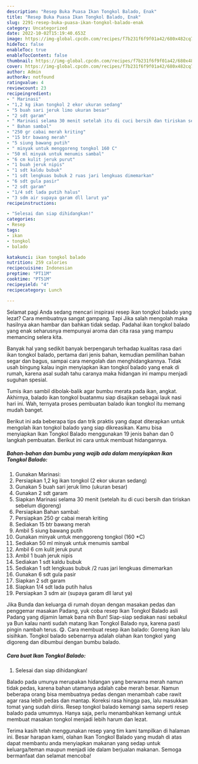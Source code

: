 ```yaml
---
description: "Resep Buka Puasa Ikan Tongkol Balado, Enak"
title: "Resep Buka Puasa Ikan Tongkol Balado, Enak"
slug: 2291-resep-buka-puasa-ikan-tongkol-balado-enak
category: Uncategorized
date: 2022-10-02T15:19:40.653Z
image: https://img-global.cpcdn.com/recipes/f7b231f6f9f01a42/680x482cq70/ikan-tongkol-balado-foto-resep-utama.jpg
hideToc: false
enableToc: true
enableTocContent: false
thumbnail: https://img-global.cpcdn.com/recipes/f7b231f6f9f01a42/680x482cq70/ikan-tongkol-balado-foto-resep-utama.jpg
cover: https://img-global.cpcdn.com/recipes/f7b231f6f9f01a42/680x482cq70/ikan-tongkol-balado-foto-resep-utama.jpg
author: Admin
authorAv: notfound
ratingvalue: 4
reviewcount: 23
recipeingredient:
- " Marinasi"
- "1,2 kg ikan tongkol 2 ekor ukuran sedang"
- "5 buah sari jeruk limo ukuran besar"
- "2 sdt garam"
- " Marinasi selama 30 menit setelah itu di cuci bersih dan tiriskan sebelum digoreng"
- " Bahan sambal"
- "250 gr cabai merah kriting"
- "15 btr bawang merah"
- "5 siung bawang putih"
- " minyak untuk menggoreng tongkol 160 C"
- "50 ml minyak untuk menumis sambal"
- "6 cm kulit jeruk purut"
- "1 buah jeruk nipis"
- "1 sdt kaldu bubuk"
- "1 sdt lengkuas bubuk 2 ruas jari lengkuas dimemarkan"
- "6 sdt gula pasir"
- "2 sdt garam"
- "1/4 sdt lada putih halus"
- "3 sdm air supaya garam dll larut ya"
recipeinstructions:

- "Selesai dan siap dihidangkan!"
categories:
- Resep
tags:
- ikan
- tongkol
- balado

katakunci: ikan tongkol balado 
nutrition: 259 calories
recipecuisine: Indonesian
preptime: "PT11M"
cooktime: "PT51M"
recipeyield: "4"
recipecategory: Lunch

---
```



Selamat pagi Anda sedang mencari inspirasi resep ikan tongkol balado yang lezat? Cara membuatnya sangat gampang. Tapi Jika salah mengolah maka hasilnya akan hambar dan bahkan tidak sedap. Padahal ikan tongkol balado yang enak seharusnya mempunyai aroma dan cita rasa yang mampu memancing selera kita.


Banyak hal yang sedikit banyak berpengaruh terhadap kualitas rasa dari ikan tongkol balado, pertama dari jenis bahan, kemudian pemilihan bahan segar dan bagus, sampai cara mengolah dan menghidangkannya. Tidak usah bingung kalau ingin menyiapkan ikan tongkol balado yang enak di rumah, karena asal sudah tahu caranya maka hidangan ini mampu menjadi suguhan spesial.

Tumis ikan sambil dibolak-balik agar bumbu merata pada ikan, angkat. Akhirnya, balado ikan tongkol buatanmu siap disajikan sebagai lauk nasi hari ini. Wah, ternyata proses pembuatan balado ikan tongkol itu memang mudah banget.


Berikut ini ada beberapa tips dan trik praktis yang dapat diterapkan untuk mengolah ikan tongkol balado yang siap dikreasikan. Kamu bisa menyiapkan Ikan Tongkol Balado menggunakan 19 jenis bahan dan 0 langkah pembuatan. Berikut ini cara untuk membuat hidangannya.

<!--inarticleads1-->

##### Bahan-bahan dan bumbu yang wajib ada dalam menyiapkan Ikan Tongkol Balado:

1. Gunakan  Marinasi:
1. Persiapkan 1,2 kg ikan tongkol (2 ekor ukuran sedang)
1. Gunakan 5 buah sari jeruk limo (ukuran besar)
1. Gunakan 2 sdt garam
1. Siapkan  Marinasi selama 30 menit (setelah itu di cuci bersih dan tiriskan sebelum digoreng)
1. Persiapkan  Bahan sambal:
1. Persiapkan 250 gr cabai merah kriting
1. Sediakan 15 btr bawang merah
1. Ambil 5 siung bawang putih
1. Gunakan  minyak untuk menggoreng tongkol (160 *C)
1. Sediakan 50 ml minyak untuk menumis sambal
1. Ambil 6 cm kulit jeruk purut
1. Ambil 1 buah jeruk nipis
1. Sediakan 1 sdt kaldu bubuk
1. Sediakan 1 sdt lengkuas bubuk /2 ruas jari lengkuas dimemarkan
1. Gunakan 6 sdt gula pasir
1. Siapkan 2 sdt garam
1. Siapkan 1/4 sdt lada putih halus
1. Persiapkan 3 sdm air (supaya garam dll larut ya)


Jika Bunda dan keluarga di rumah doyan dengan masakan pedas dan penggemar masakan Padang, yuk coba resep Ikan Tongkol Balado asli Padang yang dijamin lamak bana nih Bun! Siap-siap sediakan nasi sebakul ya Bun kalau nanti sudah matang Ikan Tongkol Balado nya, karena pasti pingin nambah terus. 😋. Cara membuat resep ikan balado: Goreng ikan lalu sisihkan. Tongkol balado sebenarnya adalah olahan ikan tongkol yang digoreng dan dibumbui dengan bumbu balado. 

<!--inarticleads2-->

##### Cara buat Ikan Tongkol Balado:


1. Selesai dan siap dihidangkan!

Balado pada umunya merupakan hidangan yang berwarna merah namun tidak pedas, karena bahan utamanya adalah cabe merah besar. Namun beberapa orang bisa membuatnya pedas dengan menambah cabe rawit agar rasa lebih pedas dan mantap. Koreksi rasa hingga pas, lalu masukkan tomat yang sudah diiris. Resep tongkol balado kemangi sama seperti resep balado pada umumnya. Hanya saja, perlu menambahkan kemangi untuk membuat masakan tongkol menjadi lebih harum dan lezat. 

Terima kasih telah menggunakan resep yang tim kami tampilkan di halaman ini. Besar harapan kami, olahan Ikan Tongkol Balado yang mudah di atas dapat membantu anda menyiapkan makanan yang sedap untuk keluarga/teman maupun menjadi ide dalam berjualan makanan. Semoga bermanfaat dan selamat mencoba!
